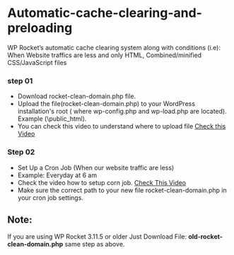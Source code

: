 # Automatic-cache-clearing-and-preloading
WP Rocket’s automatic cache clearing system along with conditions (i.e): When Website traffics are less and only HTML, Combined/minified CSS/JavaScript files


### step 01 
- Download rocket-clean-domain.php file. 
- Upload the file(rocket-clean-domain.php) to your WordPress installation's root ( where wp-config.php and wp-load.php are located). Example (\public_html).
- You can check this video to understand where to upload file [Check this Video](https://recordit.co/jbtM0WPfcw)



### Step 02
- Set Up a Cron Job (When our website traffic are less)
- Example: Everyday at 6 am 
- Check the video how to setup corn job. [Check This Video](http://recordit.co/cl2YCoMCzu)
- Make sure the correct path to your new file rocket-clean-domain.php in your cron job settings.


## Note: 
If you are using WP Rocket 3.11.5 or older Just Download File: **old-rocket-clean-domain.php** same step as above. 
